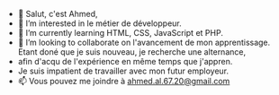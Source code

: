 - 👋  Salut, c'est Ahmed,
- 👀 I’m interested in  le métier de développeur.
- 🌱 I’m currently learning HTML, CSS, JavaScript et PHP.
- 💞️ I’m looking to collaborate on l'avancement de mon apprentissage. Etant doné que je  suis  nouveau, je recherche une alternance,
- afin d'acqu de l'expérience en même temps que j'appren.
- Je suis impatient de travailler avec mon futur employeur.
- 📫 Vous pouvez me joindre à ahmed.al.67.20@gmail.com

<!---
Ahmed-al-67/Ahmed-al-67 is a ✨ special ✨ repository because its `README.md` (this file) appears on your GitHub profile.
You can click the Preview link to take a look at your changes.
--->

